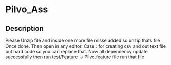# Pilvo_Ass


## Description

Please Unzip file and inside one more file miske added so unzip thats file Once done.
Then open in any editor.
Case : for creating csv and out text file put hard code so you can replace that.
      Now all dependency update successfully then run test/Feature -> Plivo.feature file run that file
